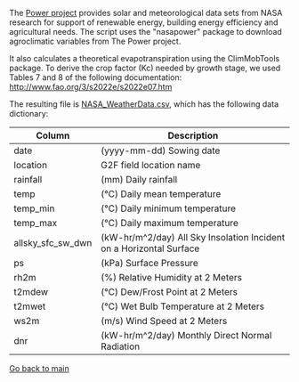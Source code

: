 The [Power project](https://power.larc.nasa.gov/) provides solar and meteorological data sets from NASA research for support of renewable energy, building energy efficiency and agricultural needs.
The script uses the "nasapower" package to download agroclimatic variables from The Power project.

It also calculates a theoretical evapotranspiration using the ClimMobTools package. To derive the crop factor (Kc) needed by growth stage, we used Tables 7 and 8 of the following documentation: http://www.fao.org/3/s2022e/s2022e07.htm

The resulting file is [NASA_WeatherData.csv](https://github.com/QuantGen/G2F_RESOURCES/blob/main/Data/OutputFiles/NASA_WeatherData.csv), which has the following data dictionary:

|Column|Description|
|------|-----------|
|date| (yyyy-mm-dd) Sowing date |
|location| G2F field location name |
|rainfall| (mm) Daily rainfall |
|temp| (°C) Daily mean temperature |
|temp_min| (°C) Daily minimum temperature |
|temp_max| (°C) Daily maximum temperature |
|allsky_sfc_sw_dwn| (kW-hr/m^2/day) All Sky Insolation Incident on a Horizontal Surface|
|ps|(kPa) Surface Pressure|
|rh2m|(%) Relative Humidity at 2 Meters|
|t2mdew|(°C) Dew/Frost Point at 2 Meters|
|t2mwet|(°C) Wet Bulb Temperature at 2 Meters|
|ws2m| (m/s) Wind Speed at 2 Meters|
|dnr| (kW-hr/m^2/day) Monthly Direct Normal Radiation| 

[Go back to main](https://github.com/QuantGen/G2F_RESOURCES)

